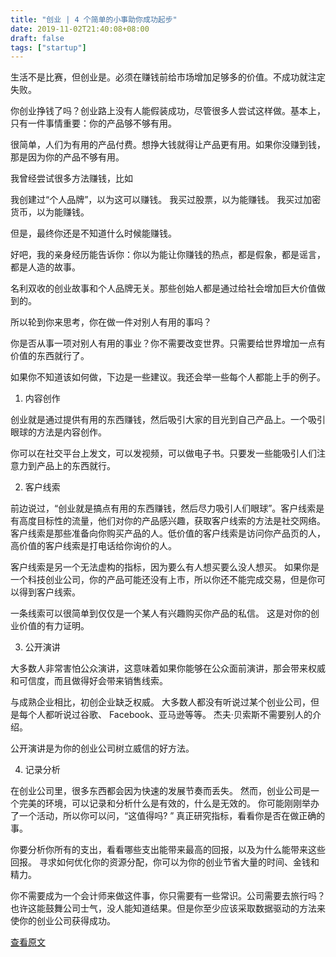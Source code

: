 ```yaml
---
title: "创业 | 4 个简单的小事助你成功起步"
date: 2019-11-02T21:40:08+08:00
draft: false
tags: ["startup"]
---
```


生活不是比赛，但创业是。必须在赚钱前给市场增加足够多的价值。不成功就注定失败。


你创业挣钱了吗？创业路上没有人能假装成功，尽管很多人尝试这样做。基本上，只有一件事情重要：你的产品够不够有用。


很简单，人们为有用的产品付费。想挣大钱就得让产品更有用。如果你没赚到钱，那是因为你的产品不够有用。

<!--more-->

我曾经尝试很多方法赚钱，比如


我创建过“个人品牌”，以为这可以赚钱。
我买过股票，以为能赚钱。
我买过加密货币，以为能赚钱。


但是，最终你还是不知道什么时候能赚钱。


好吧，我的亲身经历能告诉你：你以为能让你赚钱的热点，都是假象，都是谣言，都是人造的故事。


名利双收的创业故事和个人品牌无关。那些创始人都是通过给社会增加巨大价值做到的。


所以轮到你来思考，你在做一件对别人有用的事吗？


你是否从事一项对别人有用的事业？你不需要改变世界。只需要给世界增加一点有价值的东西就行了。


如果你不知道该如何做，下边是一些建议。我还会举一些每个人都能上手的例子。


1. 内容创作


创业就是通过提供有用的东西赚钱，然后吸引大家的目光到自己产品上。一个吸引眼球的方法是内容创作。


你可以在社交平台上发文，可以发视频，可以做电子书。只要发一些能吸引人们注意力到产品上的东西就行。


2. 客户线索


前边说过，“创业就是搞点有用的东西赚钱，然后尽力吸引人们眼球”。客户线索是有高度目标性的流量，他们对你的产品感兴趣，获取客户线索的方法是社交网络。客户线索是那些准备向你购买产品的人。低价值的客户线索是访问你产品页的人，高价值的客户线索是打电话给你询价的人。


客户线索是另一个无法虚构的指标，因为要么有人想买要么没人想买。 如果你是一个科技创业公司，你的产品可能还没有上市，所以你还不能完成交易，但是你可以得到客户线索。


一条线索可以很简单到仅仅是一个某人有兴趣购买你产品的私信。 这是对你的创业价值的有力证明。


3. 公开演讲


大多数人非常害怕公众演讲，这意味着如果你能够在公众面前演讲，那会带来权威和可信度，而且做得好会带来销售线索。




与成熟企业相比，初创企业缺乏权威。 大多数人都没有听说过某个创业公司，但是每个人都听说过谷歌、 Facebook、亚马逊等等。 杰夫·贝索斯不需要别人的介绍。


公开演讲是为你的创业公司树立威信的好方法。


4. 记录分析


在创业公司里，很多东西都会因为快速的发展节奏而丢失。 然而，创业公司是一个完美的环境，可以记录和分析什么是有效的，什么是无效的。 你可能刚刚举办了一个活动，所以你可以问，“这值得吗? ” 真正研究指标，看看你是否在做正确的事。


你要分析你所有的支出，看看哪些支出能带来最高的回报，以及为什么能带来这些回报。 寻求如何优化你的资源分配，你可以为你的创业节省大量的时间、金钱和精力。


你不需要成为一个会计师来做这件事，你只需要有一些常识。公司需要去旅行吗？ 也许这能鼓舞公司士气，没人能知道结果。但是你至少应该采取数据驱动的方法来使你的创业公司获得成功。

[查看原文](https://hackernoon.com/you-need-to-be-useful-in-a-startuphere-are-10-ways-to-do-it-iagp46h6)
